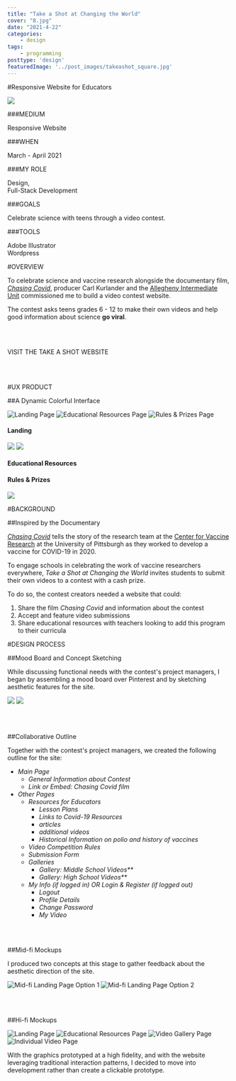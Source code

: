 ```yaml
---
title: "Take a Shot at Changing the World"
cover: "8.jpg"
date: "2021-4-22"
categories:
    - design
tags:
    - programming
posttype: 'design'
featuredImage: '../post_images/takeashot_square.jpg'
---
```


#Responsive Website for Educators

<cover-img>

<img src="../post_images/takeashot/responsive_mockup.jpg" />

</cover-img>

<design-meta>

###MEDIUM

Responsive Website

###WHEN

March - April 2021

###MY ROLE

Design,\
Full-Stack Development

###GOALS

Celebrate science with teens through a video contest.

###TOOLS

Adobe Illustrator\
Wordpress

</design-meta>

<grid-container>

#OVERVIEW

To celebrate science and vaccine research alongside the documentary film, <a href="https://www.creative.pitt.edu/pittsburgh-lens/chasing-covid" target="_blank"><i>Chasing Covid</i></a>, producer Carl Kurlander and the <a href="https://www.aiu3.net/" target="_blank">Allegheny Intermediate Unit</a> commissioned me to build a video contest website.

The contest asks teens grades 6 - 12 to make their own videos and help good information about science **go viral**.

<br><br>

<div>
<button-link href="https://www.takeashotatchangingtheworld.org">VISIT THE TAKE A SHOT WEBSITE</button-link>
</div>

<br><br>

#UX PRODUCT

##A Dynamic Colorful Interface

<browser-container>
<img src="../post_images/takeashot/desktop-landing.jpg" title="Landing Page"/>
</browser-container>

<browser-container>
<img src="../post_images/takeashot/desktop-resources.jpg" title="Educational Resources Page"/>
</browser-container>

<browser-container>
<img src="../post_images/takeashot/desktop-rules&prizes.jpg" title="Rules & Prizes Page"/>
</browser-container>

<!-- <multi-mobile-container title="Mobile Landing and Educational Resources Page">
<mobile-container>
<img src="../post_images/takeashot/landing_iphone-mockup-.png" style="width:100%" />
</mobile-container>
<mobile-container>
<img src="../post_images/takeashot/resources_iphone-mockup-.png" style="width:100%" />
</mobile-container>
</multi-mobile-container> -->

<text-pair>

<h4>

Landing

</h4>

<img src="../post_images/takeashot/landing_iphone-mockup-.png" />

</text-pair>

<img-pair>

<img src="../post_images/takeashot/resources_iphone-mockup-.png" />

<h4>

Educational Resources

</h4>

</img-pair>

<text-pair>

<h4>

Rules & Prizes

</h4>

<img src="../post_images/takeashot/rules&prizes_iphone-mockup-.png" />

</text-pair>

#BACKGROUND

##Inspired by the Documentary

[*Chasing Covid*](https://www.creative.pitt.edu/pittsburgh-lens/chasing-covid) tells the story of the research team at the [Center for Vaccine Research](https://www.cvr.pitt.edu/) at the University of Pittsburgh as they worked to develop a vaccine for COVID-19 in 2020.

To engage schools in celebrating the work of vaccine researchers everywhere, *Take a Shot at Changing the World* invites students to submit their own videos to a contest with a cash prize.

To do so, the contest creators needed a website that could:

1. Share the film *Chasing Covid* and information about the contest
1. Accept and feature video submissions
1. Share educational resources with teachers looking to add this program to their curricula

#DESIGN PROCESS

##Mood Board and Concept Sketching

While discussing functional needs with the contest's project managers, I began by assembling a mood board over Pinterest and by sketching aesthetic features for the site.

<img src="../post_images/takeashot/pinterest.jpg" />

<img src="../post_images/takeashot/concept-sketch.jpg" />

<br /><br />

##Collaborative Outline

Together with the contest's project managers, we created the following outline for the site:

<div style="font-style:italic">

- Main Page
    - General Information about Contest
    - Link or Embed: Chasing Covid film
- Other Pages
    - Resources for Educators
        - Lesson Plans
        - Links to Covid-19 Resources
        - articles
        - additional videos 
        - Historical Information on polio and history of vaccines
    - Video Competition Rules
    - Submission Form
    - Galleries
        - Gallery: Middle School Videos**
        - Gallery: High School Videos**
    - My Info (if logged in) OR Login & Register (if logged out)
        - Logout
        - Profile Details
        - Change Password
        - My Video

</div>


<br /><br />

##Mid-fi Mockups

I produced two concepts at this stage to gather feedback about the aesthetic direction of the site.

<browser-container isPrototype="true">
<img src="../post_images/takeashot/rough1.jpg" title="Mid-fi Landing Page Option 1"/>
</browser-container>

<browser-container isPrototype="true">
<img src="../post_images/takeashot/rough2.jpg" title="Mid-fi Landing Page Option 2"/>
</browser-container>

<br /><br />

##Hi-fi Mockups

<browser-container isPrototype="true">
<img src="../post_images/takeashot/main-page-opt.jpg" title="Landing Page"/>
</browser-container>

<browser-container isPrototype="true">
<img src="../post_images/takeashot/lesson-plans-opt.jpg" title="Educational Resources Page"/>
</browser-container>

<browser-container isPrototype="true">
<img src="../post_images/takeashot/video-gallery-opt.jpg" title="Video Gallery Page"/>
</browser-container>

<browser-container isPrototype="true">
<img src="../post_images/takeashot/individual-video-opt.jpg" title="Individual Video Page"/>
</browser-container>

With the graphics prototyped at a high fidelity, and with the website leveraging traditional interaction patterns, I decided to move into development rather than create a clickable prototype.

</grid-container>

